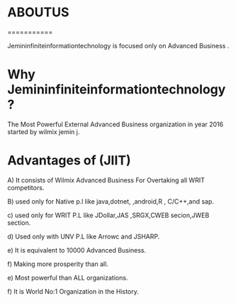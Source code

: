 # ABOUTUS
===========

Jemininfiniteinformationtechnology  is  focused   only  on Advanced Business .

Why Jemininfiniteinformationtechnology?
=====================================

The  Most  Powerful External Advanced  Business organization    in year 2016  started  by  wilmix jemin j.


Advantages of  (JIIT)
=====================

A)  It  consists of  Wilmix  Advanced Business  For  Overtaking   all  WRIT  competitors.

B) used only for  Native  p.l like  java,dotnet, ,android,R , C/C++,and sap.

c) used  only for   WRIT  P.L like JDollar,JAS ,SRGX,CWEB secion,JWEB section.

d) Used only  with UNV  P.L like Arrowc and JSHARP.

e)  It  is   equivalent   to  10000  Advanced Business.

f)  Making   more  prosperity than all.

e)  Most powerful  than   ALL  organizations.

f) It is World No:1 Organization in the History.

